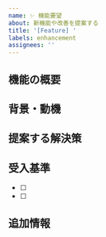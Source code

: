 ```yaml
---
name: ✨ 機能要望
about: 新機能や改善を提案する
title: '[Feature] '
labels: enhancement
assignees: ''
---
```


## 機能の概要
<!-- どんな機能が欲しいか -->

## 背景・動機
<!-- なぜこの機能が必要か -->

## 提案する解決策
<!-- どのように実装するか（案） -->

## 受入基準
- [ ] 
- [ ] 

## 追加情報
<!-- 参考資料、関連Issue、スクリーンショットなど -->